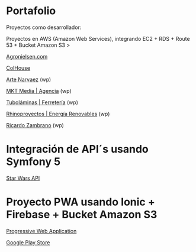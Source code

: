 # Portafolio
Proyectos como desarrollador:

Proyectos en AWS (Amazon Web Services), integrando EC2 + RDS + Route 53 + Bucket Amazon S3 >
<p><a href="https://agronielsen.com/" target="_blank">Agronielsen.com</a></p>
<p><a href="https://colhouse.com.co/" target="_blank">ColHouse</a></p>
<p><a href="https://artenarvaez.com/" target="_blank">Arte Narvaez</a> (wp)</p>
<p><a href="https://mktmedia.co/" target="_blank">MKT Media | Agencia</a> (wp)</p>
<p><a href="https://tubolaminas.com/" target="_blank">Tuboláminas | Ferretería</a> (wp)</p>
<p><a href="https://rhinoproyectos.co/" target="_blank">Rhinoproyectos | Energía Renovables</a> (wp)</p>
<p><a href="https://ricardozambrano.co/" target="_blank">Ricardo Zambrano</a> (wp)</p>

# Integración de API´s usando Symfony 5
<p><a href="http://52.214.163.186/symfonymovies/public/" target="_blank">Star Wars API</a></p>

# Proyecto PWA usando Ionic + Firebase + Bucket Amazon S3
<p><a href="https://appangularagronielsen.s3-website-eu-west-1.amazonaws.com/login" target="_blank">Progressive Web Application</a></p>
<p><a href="https://play.google.com/store/apps/details?id=io.ionic.agronielsen&hl=es&gl=US" target="_blank">Google Play Store</a></p>
